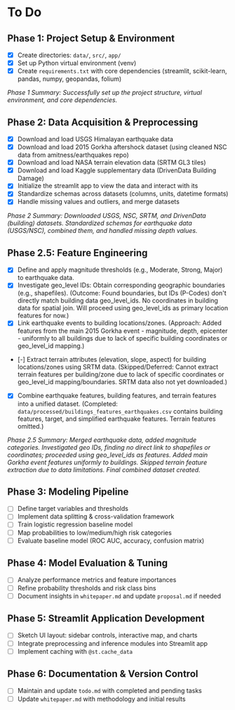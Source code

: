 # To Do

## Phase 1: Project Setup & Environment
- [x] Create directories: `data/`, `src/`, `app/`
- [x] Set up Python virtual environment (venv)
- [x] Create `requirements.txt` with core dependencies (streamlit, scikit-learn, pandas, numpy, geopandas, folium)

*Phase 1 Summary: Successfully set up the project structure, virtual environment, and core dependencies.*

## Phase 2: Data Acquisition & Preprocessing
- [x] Download and load USGS Himalayan earthquake data
- [x] Download and load 2015 Gorkha aftershock dataset (using cleaned NSC data from amitness/earthquakes repo)
- [x] Download and load NASA terrain elevation data (SRTM GL3 tiles)
- [x] Download and load Kaggle supplementary data (DrivenData Building Damage)
- [x] Initialize the streamlit app to view the data and interact with its
- [x] Standardize schemas across datasets (columns, units, datetime formats)
- [x] Handle missing values and outliers, and merge datasets

*Phase 2 Summary: Downloaded USGS, NSC, SRTM, and DrivenData (building) datasets. Standardized schemas for earthquake data (USGS/NSC), combined them, and handled missing depth values.*

## Phase 2.5: Feature Engineering
- [x] Define and apply magnitude thresholds (e.g., Moderate, Strong, Major) to earthquake data.
- [x] Investigate geo_level IDs: Obtain corresponding geographic boundaries (e.g., shapefiles). (Outcome: Found boundaries, but IDs (P-Codes) don't directly match building data geo_level_ids. No coordinates in building data for spatial join. Will proceed using geo_level_ids as primary location features for now.)
- [x] Link earthquake events to building locations/zones. (Approach: Added features from the main 2015 Gorkha event - magnitude, depth, epicenter - uniformly to all buildings due to lack of specific building coordinates or geo_level_id mapping.)
- [-] Extract terrain attributes (elevation, slope, aspect) for building locations/zones using SRTM data. (Skipped/Deferred: Cannot extract terrain features per building/zone due to lack of specific coordinates or geo_level_id mapping/boundaries. SRTM data also not yet downloaded.)
- [x] Combine earthquake features, building features, and terrain features into a unified dataset. (Completed: `data/processed/buildings_features_earthquakes.csv` contains building features, target, and simplified earthquake features. Terrain features omitted.)

*Phase 2.5 Summary: Merged earthquake data, added magnitude categories. Investigated geo IDs, finding no direct link to shapefiles or coordinates; proceeded using geo_level_ids as features. Added main Gorkha event features uniformly to buildings. Skipped terrain feature extraction due to data limitations. Final combined dataset created.*

## Phase 3: Modeling Pipeline
- [ ] Define target variables and thresholds
- [ ] Implement data splitting & cross-validation framework
- [ ] Train logistic regression baseline model
- [ ] Map probabilities to low/medium/high risk categories
- [ ] Evaluate baseline model (ROC AUC, accuracy, confusion matrix)

## Phase 4: Model Evaluation & Tuning
- [ ] Analyze performance metrics and feature importances
- [ ] Refine probability thresholds and risk class bins
- [ ] Document insights in `whitepaper.md` and update `proposal.md` if needed

## Phase 5: Streamlit Application Development
- [ ] Sketch UI layout: sidebar controls, interactive map, and charts
- [ ] Integrate preprocessing and inference modules into Streamlit app
- [ ] Implement caching with `@st.cache_data`

## Phase 6: Documentation & Version Control
- [ ] Maintain and update `todo.md` with completed and pending tasks
- [ ] Update `whitepaper.md` with methodology and initial results
